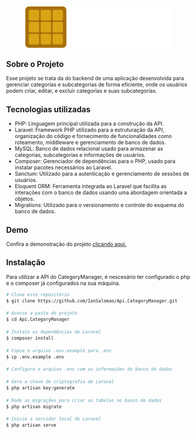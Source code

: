 <p align="center"><a href="https://categorymanage.salomao.dev.br" target="_blank"><img src="https://github.com/IanSalomao/CategoryManager/blob/main/src/assets/logo.png" width="400" alt="Logo"></a></p>

## Sobre o Projeto

Esse projeto se trata da do backend de uma aplicação desenvolvida para gerenciar categorias e subcategorias de forma eficiente, onde os usuários podem criar, editar, e excluir categorias e suas subcategorias.

## Tecnologias utilizadas

-   PHP: Linguagem principal utilizada para a construção da API.
-   Laravel: Framework PHP utilizado para a estruturação da API, organização do código e fornecimento de funcionalidades como roteamento, middleware e gerenciamento de banco de dados.
-   MySQL: Banco de dados relacional usado para armazenar as categorias, subcategorias e informações de usuários.
-   Composer: Gerenciador de dependências para o PHP, usado para instalar pacotes necessários ao Laravel.
-   Sanctum: Utilizado para a autenticação e gerenciamento de sessões de usuários.
-   Eloquent ORM: Ferramenta integrada ao Laravel que facilita as interações com o banco de dados usando uma abordagem orientada a objetos.
-   Migrations: Utilizado para o versionamento e controle do esquema do banco de dados.

## Demo

Confira a demonstração do projeto <a  href="https://categorymanage.salomao.dev.br">clicando aqui.</a>

## Instalação

Para utilizar a API do CategoryManager, é nescesário ter configurado o php e o composer já configurados na sua máquina.

```bash
# Clone este repositório
$ git clone https://github.com/IanSalomao/Api.CategoryManager.git

# Acesse a pasta do projeto
$ cd Api.CategoryManager

# Instale as dependências do Laravel
$ composer install

# Copie o arquivo .env.example para .env
$ cp .env.example .env

# Configure o arquivo .env com as informações do banco de dados

# Gere a chave de criptografia do Laravel
$ php artisan key:generate

# Rode as migrações para criar as tabelas no banco de dados
$ php artisan migrate

# Inicie o servidor local do Laravel
$ php artisan serve

```
